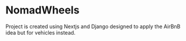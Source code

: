 # NomadWheels
Project is created using Nextjs and Django designed to apply the AirBnB idea but for vehicles instead.
